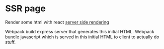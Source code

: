 # SSR page

Render some html with react [server side rendering](https://github.com/facebook/react/blob/848e802d203e531daf2b9b0edb281a1eb6c5415d/packages/react-dom/src/server/ReactDOMStringRenderer.js#L16)

Webpack build express server that generates this initial HTML. Webpack bundle javascript which is served in this initial HTML to client to actually do stuff.
